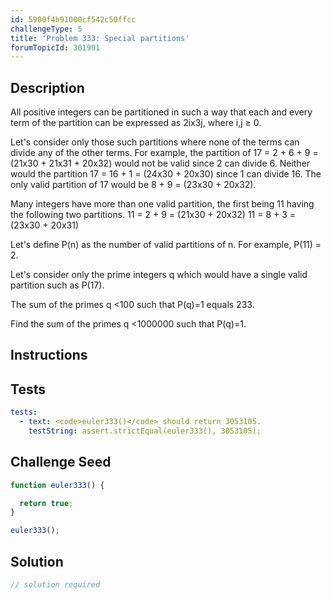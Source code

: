 ```yaml
---
id: 5900f4b91000cf542c50ffcc
challengeType: 5
title: 'Problem 333: Special partitions'
forumTopicId: 301991
---
```


## Description

<section id='description'>

All positive integers can be partitioned in such a way that each and every term of the partition can be expressed as 2ix3j, where i,j ≥ 0.

Let's consider only those such partitions where none of the terms can divide any of the other terms. For example, the partition of 17 = 2 + 6 + 9 = (21x30 + 21x31 + 20x32) would not be valid since 2 can divide 6. Neither would the partition 17 = 16 + 1 = (24x30 + 20x30) since 1 can divide 16. The only valid partition of 17 would be 8 + 9 = (23x30 + 20x32).

Many integers have more than one valid partition, the first being 11 having the following two partitions. 11 = 2 + 9 = (21x30 + 20x32) 11 = 8 + 3 = (23x30 + 20x31)

Let's define P(n) as the number of valid partitions of n. For example, P(11) = 2.

Let's consider only the prime integers q which would have a single valid partition such as P(17).

The sum of the primes q &lt;100 such that P(q)=1 equals 233.

Find the sum of the primes q &lt;1000000 such that P(q)=1.

</section>

## Instructions

<section id='instructions'>

</section>

## Tests

<section id='tests'>

```yml
tests:
  - text: <code>euler333()</code> should return 3053105.
    testString: assert.strictEqual(euler333(), 3053105);

```

</section>

## Challenge Seed

<section id='challengeSeed'>

<div id='js-seed'>

```js
function euler333() {

  return true;
}

euler333();
```

</div>

</section>

## Solution

<section id='solution'>

```js
// solution required
```

</section>
